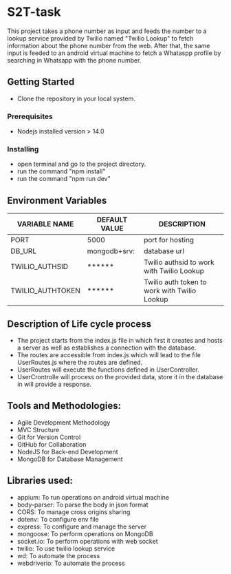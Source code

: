 # S2T-task

This project takes a phone number as input and feeds the number to a lookup service provided by Twilio named "Twilio Lookup" to fetch information about the phone number from the web. After that, the same input is feeded to an android virtual machine to fetch a Whataspp profile by searching in Whatsapp with the phone number. 

## Getting Started

* Clone the repository in your local system. 

### Prerequisites

* Nodejs installed version > 14.0

### Installing
* open terminal and go to the project directory. 
* run the command "npm install"
* run the command "npm run dev" 

## Environment Variables

| VARIABLE NAME | DEFAULT VALUE | DESCRIPTION |
| --- | --- | --- |
| PORT | 5000 | port for hosting |
| DB_URL | mongodb+srv:<url> | database url |
| TWILIO_AUTHSID | ****** | Twilio authsid to work with Twilio Lookup |
| TWILIO_AUTHTOKEN | ****** | Twilio auth token to work with Twilio Lookup |
  
## Description of Life cycle process

* The project starts from the index.js file in which first it creates and hosts a server as well as establishes a connection with the database. 
* The routes are accessible from index.js which will lead to the file UserRoutes.js where the routes are defined.
* UserRoutes will execute the functions defined in UserController. 
* UserCrontrolle will process on the provided data, store it in the database in will provide a response.
 
## Tools and Methodologies:
 * Agile Development Methodology
 * MVC Structure 
 * Git for Version Control
 * GitHub for Collaboration
 * NodeJS for Back-end Development
 * MongoDB for Database Management
 
## Libraries used:
 * appium: To run operations on android virtual machine
 * body-parser: To parse the body in json format
 * CORS: To manage cross origins sharing
 * dotenv: To configure env file
 * express: To configure and manage the server
 * mongoose: To perform operations on MongoDB
 * socket.io: To perform operations with web socket
 * twilio: To use twilio lookup service
 * wd: To automate the process
 * webdriverio: To automate the process
